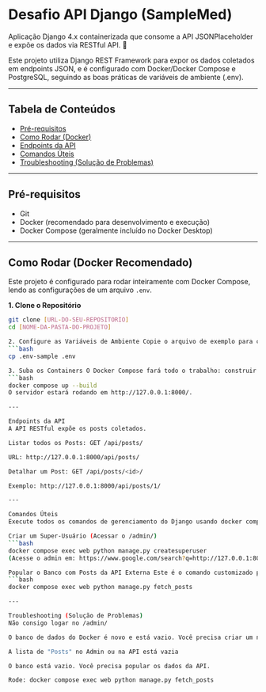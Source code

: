 # Desafio API Django (SampleMed)

Aplicação Django 4.x containerizada que consome a API JSONPlaceholder e expõe os dados via RESTful API. 🎯

Este projeto utiliza Django REST Framework para expor os dados coletados em endpoints JSON, e é configurado com Docker/Docker Compose e PostgreSQL, seguindo as boas práticas de variáveis de ambiente (.env).

---

## Tabela de Conteúdos

- [Pré-requisitos](#pré-requisitos)
- [Como Rodar (Docker)](#como-rodar-docker-recomendado)
- [Endpoints da API](#endpoints-da-api)
- [Comandos Úteis](#comandos-úteis)
- [Troubleshooting (Solução de Problemas)](#troubleshooting-solução-de-problemas)

---

## Pré-requisitos

- Git
- Docker (recomendado para desenvolvimento e execução)
- Docker Compose (geralmente incluído no Docker Desktop)

---

## Como Rodar (Docker Recomendado)

Este projeto é configurado para rodar inteiramente com Docker Compose, lendo as configurações de um arquivo `.env`.

**1. Clone o Repositório**
```bash
git clone [URL-DO-SEU-REPOSITORIO]
cd [NOME-DA-PASTA-DO-PROJETO]

2. Configure as Variáveis de Ambiente Copie o arquivo de exemplo para criar seu arquivo de configuração local.
```bash
cp .env-sample .env

3. Suba os Containers O Docker Compose fará todo o trabalho: construir a imagem, iniciar o banco de dados e aplicar as migrações.
```bash
docker compose up --build
O servidor estará rodando em http://127.0.0.1:8000/.

---

Endpoints da API
A API RESTful expõe os posts coletados.

Listar todos os Posts: GET /api/posts/

URL: http://127.0.0.1:8000/api/posts/

Detalhar um Post: GET /api/posts/<id>/

Exemplo: http://127.0.0.1:8000/api/posts/1/

---

Comandos Úteis
Execute todos os comandos de gerenciamento do Django usando docker compose exec.

Criar um Super-Usuário (Acessar o /admin/)
```bash
docker compose exec web python manage.py createsuperuser
(Acesse o admin em: https://www.google.com/search?q=http://127.0.0.1:8000/admin/)

Popular o Banco com Posts da API Externa Este é o comando customizado para buscar dados da JSONPlaceholder.
```bash
docker compose exec web python manage.py fetch_posts

---

Troubleshooting (Solução de Problemas)
Não consigo logar no /admin/

O banco de dados do Docker é novo e está vazio. Você precisa criar um novo super-usuário (veja Comandos Úteis).

A lista de "Posts" no Admin ou na API está vazia

O banco está vazio. Você precisa popular os dados da API.

Rode: docker compose exec web python manage.py fetch_posts